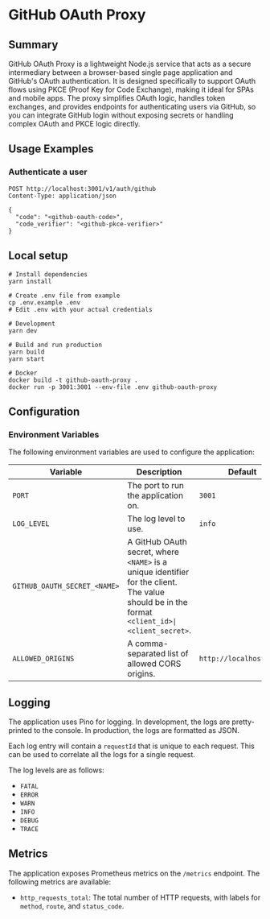 # GitHub OAuth Proxy

## Summary

GitHub OAuth Proxy is a lightweight Node.js service that acts as a secure intermediary between a browser-based single page application and GitHub's OAuth authentication. It is designed specifically to support OAuth flows using PKCE (Proof Key for Code Exchange), making it ideal for SPAs and mobile apps. The proxy simplifies OAuth logic, handles token exchanges, and provides endpoints for authenticating users via GitHub, so you can integrate GitHub login without exposing secrets or handling complex OAuth and PKCE logic directly.

## Usage Examples

### Authenticate a user

```http
POST http://localhost:3001/v1/auth/github
Content-Type: application/json

{
  "code": "<github-oauth-code>",
  "code_verifier": "<github-pkce-verifier>"
}
```

## Local setup

```console
# Install dependencies
yarn install

# Create .env file from example
cp .env.example .env
# Edit .env with your actual credentials

# Development
yarn dev

# Build and run production
yarn build
yarn start

# Docker
docker build -t github-oauth-proxy .
docker run -p 3001:3001 --env-file .env github-oauth-proxy
```

## Configuration

### Environment Variables

The following environment variables are used to configure the application:

| Variable                     | Description                                                                                                                                    | Default                 |
| ---------------------------- | ---------------------------------------------------------------------------------------------------------------------------------------------- | ----------------------- |
| `PORT`                       | The port to run the application on.                                                                                                            | `3001`                  |
| `LOG_LEVEL`                  | The log level to use.                                                                                                                          | `info`                  |
| `GITHUB_OAUTH_SECRET_<NAME>` | A GitHub OAuth secret, where `<NAME>` is a unique identifier for the client. The value should be in the format `<client_id>\|<client_secret>`. |                         |
| `ALLOWED_ORIGINS`            | A comma-separated list of allowed CORS origins.                                                                                                | `http://localhost:5173` |

## Logging

The application uses Pino for logging. In development, the logs are pretty-printed to the console. In production, the logs are formatted as JSON.

Each log entry will contain a `requestId` that is unique to each request. This can be used to correlate all the logs for a single request.

The log levels are as follows:

- `FATAL`
- `ERROR`
- `WARN`
- `INFO`
- `DEBUG`
- `TRACE`

## Metrics

The application exposes Prometheus metrics on the `/metrics` endpoint. The following metrics are available:

- `http_requests_total`: The total number of HTTP requests, with labels for `method`, `route`, and `status_code`.
